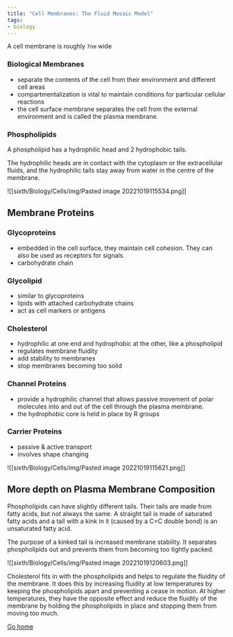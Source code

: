 ```yaml
---
title: "Cell Membranes: The Fluid Mosaic Model"
tags:
- biology
---
```

A cell membrane is roughly `7nm` wide

### Biological Membranes
- separate the contents of the cell from their environment and different cell areas
- compartmentalization is vital to maintain conditions for particular cellular reactions
- the cell surface membrane separates the cell from the external environment and is called the plasma membrane.

### Phospholipids

A phospholipid has a hydrophilic head and 2 hydrophobic tails.

The hydrophilic heads are in contact with the cytoplasm or the extracellular fluids, and the hydrophilic tails stay away from water in the centre of the membrane.

![[sixth/Biology/Cells/img/Pasted image 20221019115534.png]]


## Membrane Proteins

### Glycoproteins
- embedded in the cell surface, they maintain cell cohesion. They can also be used as receptors for signals.
- carbohydrate chain
### Glycolipid
- similar to glycoproteins
- lipids with attached carbohydrate chains
- act as cell markers or antigens
### Cholesterol
- hydrophilic at one end and hydrophobic at the other, like a phospholipid
- regulates membrane fluidity
- add stability to membranes
- stop membranes becoming too solid
### Channel Proteins
- provide a hydrophilic channel that allows passive movement of polar molecules into and out of the cell through the plasma membrane.
- the hydrophobic core is held in place by R groups
### Carrier Proteins
- passive & active transport
- involves shape changing

![[sixth/Biology/Cells/img/Pasted image 20221019115621.png]]

## More depth on Plasma Membrane Composition

Phospholipids can have slightly different tails. Their tails are made from fatty acids, but not always the same. A straight tail is made of saturated fatty acids and a tail with a kink in it (caused by a C=C double bond) is an unsaturated fatty acid.

The purpose of  a kinked tail is increased membrane stability. It separates phospholipids out and prevents them from becoming too tightly packed.

![[sixth/Biology/Cells/img/Pasted image 20221019120603.png]]

Cholesterol fits in with the phospholipids and helps to regulate the fluidity of the membrane. It does this by increasing fluidity at low temperatures by keeping the phospholipids apart and preventing a cease in motion. At higher temperatures, they have the opposite effect and reduce the fluidity of the membrane by holding the phospholipids in place and stopping them from moving too much.



[Go home](/)
